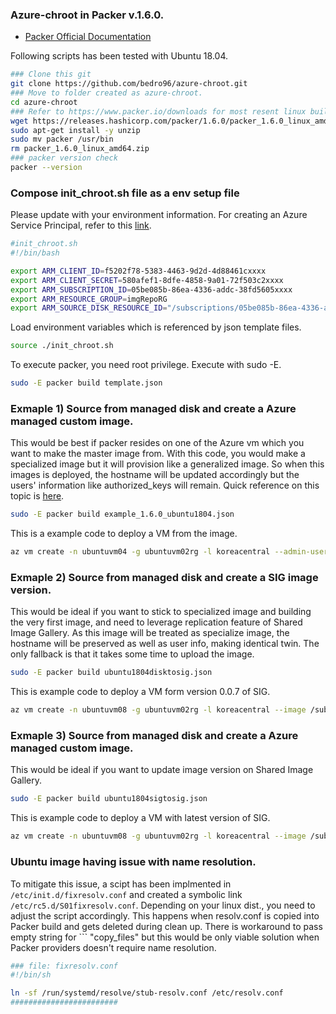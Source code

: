 ### Azure-chroot in Packer v.1.6.0.
* [Packer Official Documentation](https://www.packer.io/docs/builders/azure/chroot)

Following scripts has been tested with Ubuntu 18.04.

```bash
### Clone this git
git clone https://github.com/bedro96/azure-chroot.git
### Move to folder created as azure-chroot.
cd azure-chroot
### Refer to https://www.packer.io/downloads for most resent linux build. 
wget https://releases.hashicorp.com/packer/1.6.0/packer_1.6.0_linux_amd64.zip
sudo apt-get install -y unzip
sudo mv packer /usr/bin
rm packer_1.6.0_linux_amd64.zip
### packer version check
packer --version
```

### Compose init_chroot.sh file as a env setup file
Please update with your environment information.
For creating an Azure Service Principal, refer to this [link](https://docs.microsoft.com/en-us/cli/azure/create-an-azure-service-principal-azure-cli?view=azure-cli-latest#password-based-authentication).

```bash
#init_chroot.sh
#!/bin/bash

export ARM_CLIENT_ID=f5202f78-5383-4463-9d2d-4d88461cxxxx
export ARM_CLIENT_SECRET=580afef1-8dfe-4858-9a01-72f503c2xxxx
export ARM_SUBSCRIPTION_ID=05be085b-86ea-4336-addc-38fd5605xxxx
export ARM_RESOURCE_GROUP=imgRepoRG
export ARM_SOURCE_DISK_RESOURCE_ID="/subscriptions/05be085b-86ea-4336-addc-38fd5605xxxx/resourceGroups/UBUNTUVM02RG/providers/Microsoft.Compute/disks/ubuntuvm03_disk1_9358259837ee45f3a5bf0c9fafea1aa2"
```
Load environment variables which is referenced by json template files.
```bash
source ./init_chroot.sh
```
To execute packer, you need root privilege. Execute with sudo -E.
```bash
sudo -E packer build template.json
```

### Exmaple 1) Source from managed disk and create a Azure managed custom image.
This would be best if packer resides on one of the Azure vm which you want to make the master image from.
With this code, you would make a specialized image but it will provision like a generalized image.
So when this images is deployed, the hostname will be updated accordingly but the users' information like authorized_keys will remain. 
Quick reference on this topic is [here](https://docs.microsoft.com/en-us/azure/virtual-machines/windows/shared-image-galleries#generalized-and-specialized-images).
```bash
sudo -E packer build example_1.6.0_ubuntu1804.json
```

This is a example code to deploy a VM from the image.
```bash
az vm create -n ubuntuvm04 -g ubuntuvm02rg -l koreacentral --admin-username kunhokoxxx --ssh-key-values @~/.ssh/id_rsa.pub --image /subscriptions/05be085b-86ea-4336-addc-38fd5605xxxx/resourceGroups/imgRepoRG/providers/Microsoft.Compute/images/ubuntu1804img-1593952516
```

### Exmaple 2) Source from managed disk and create a SIG image version.
This would be ideal if you want to stick to specialized image and building the very first image, 
and need to leverage replication feature of Shared Image Gallery.
As this image will be treated as specialize image, the hostname will be preserved as well as user info, making identical twin.
The only fallback is that it takes some time to upload the image.
```bash
sudo -E packer build ubuntu1804disktosig.json
```
This is example code to deploy a VM form version 0.0.7 of SIG.
```bash
az vm create -n ubuntuvm08 -g ubuntuvm02rg -l koreacentral --image /subscriptions/05be085b-86ea-4336-addc-38fd5605xxxx/resourcegroups/imgreporg/providers/microsoft.compute/galleries/ubuntu1804sig/images/ubuntu1804image/versions/0.0.7 --specialized
```

### Exmaple 3) Source from managed disk and create a Azure managed custom image.
This would be ideal if you want to update image version on Shared Image Gallery.
```bash
sudo -E packer build ubuntu1804sigtosig.json
```
This is example code to deploy a VM with latest version of SIG.
```bash
az vm create -n ubuntuvm08 -g ubuntuvm02rg -l koreacentral --image /subscriptions/05be085b-86ea-4336-addc-38fd5605xxxx/resourcegroups/imgreporg/providers/microsoft.compute/galleries/ubuntu1804sig/images/ubuntu1804image/versions/latest --specialized
```

### Ubuntu image having issue with name resolution.
To mitigate this issue, a scipt has been implmented in ``` /etc/init.d/fixresolv.conf ``` and created a symbolic link ```/etc/rc5.d/S01fixresolv.conf```. Depending on your linux dist., you need to adjust the script accordingly. This happens when resolv.conf is copied into Packer build and gets deleted during clean up. There is workaround to pass empty string for ``` "copy_files" but this would be only viable solution when Packer providers doesn't require name resolution.
```bash 
### file: fixresolv.conf
#!/bin/sh

ln -sf /run/systemd/resolve/stub-resolv.conf /etc/resolv.conf
########################
```
